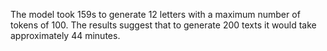 The model took 159s to generate 12 letters with a maximum number of tokens of 100. The results suggest that to generate 200 texts it would take approximately 44 minutes.
